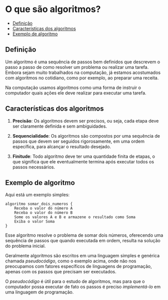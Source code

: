# O que são algoritmos?

- [Definição](#definição)
- [Características dos algoritmos](#características-dos-algoritmos)
- [Exemplo de algoritmo](#exemplo-de-algoritmo)

## Definição

Um algoritmo é uma sequência de passos bem definidos que descrevem o passo a passo de como resolver um problema ou realizar uma tarefa. Embora sejam muito trabalhados na computação, já estamos acostumados com algoritmos no cotidiano, como por exemplo, ao preparar uma receita.

Na computação usamos algoritmos como uma forma de instruir o computador quais ações ele deve realizar para executar uma tarefa.

## Características dos algoritmos

1. **Precisão**: Os algoritmos devem ser precisos, ou seja, cada etapa deve ser claramente definida e sem ambiguidades.

2. **Sequencialidade**: Os algoritmos são compostos por uma sequência de passos que devem ser seguidos rigorosamente, em uma ordem específica, para alcançar o resultado desejado.

3. **Finitude**: Todo algoritmo deve ter uma quantidade finita de etapas, o que significa que ele eventualmente termina após executar todos os passos necessários.

## Exemplo de algoritmo

Aqui está um exemplo simples:

```pseudocódigo
algoritmo somar_dois_numeros {
    Receba o valor do número A
    Receba o valor do número B
    Some os valores A e B e armazene o resultado como Soma
    Exiba o valor Soma
}
```

Esse algoritmo resolve o problema de somar dois números, oferecendo uma sequência de passos que quando executada em ordem, resulta na solução do problema inicial.

Geralmente algoritmos são escritos em uma linguagem simples e genérica chamada *pseudocódigo*, como o exemplo acima, onde não nos preocupamos com fatores específicos de linguagens de programação, apenas com os passos que precisam ser executados.

O *pseudocódigo* é útil para o estudo de algoritmos, mas para que o computador possa executar de fato os passos é preciso *implementá-lo* em uma linguagem de programação.
